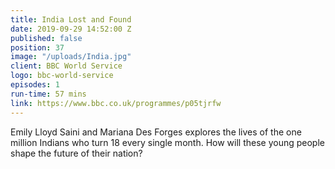 ```yaml
---
title: India Lost and Found
date: 2019-09-29 14:52:00 Z
published: false
position: 37
image: "/uploads/India.jpg"
client: BBC World Service
logo: bbc-world-service
episodes: 1
run-time: 57 mins
link: https://www.bbc.co.uk/programmes/p05tjrfw
---
```


Emily Lloyd Saini and Mariana Des Forges explores the lives of the one million Indians who turn 18 every single month. How will these young people shape the future of their nation?